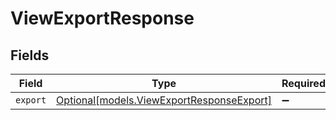 # ViewExportResponse


## Fields

| Field                                                                              | Type                                                                               | Required                                                                           | Description                                                                        |
| ---------------------------------------------------------------------------------- | ---------------------------------------------------------------------------------- | ---------------------------------------------------------------------------------- | ---------------------------------------------------------------------------------- |
| `export`                                                                           | [Optional[models.ViewExportResponseExport]](../models/viewexportresponseexport.md) | :heavy_minus_sign:                                                                 | N/A                                                                                |